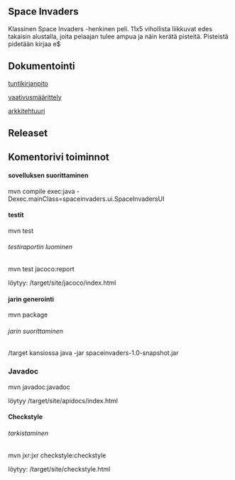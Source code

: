 

## Space Invaders
Klassinen Space Invaders -henkinen peli. 11x5 vihollista liikkuvat edes takaisin alustalla, joita pelaajan tulee ampua ja näin kerätä pisteitä. Pisteistä pidetään 
kirjaa e$

## Dokumentointi
[tuntikirjanpito](https://github.com/sapetus/otm-harjoitustyo/blob/master/dokumentointi/tyoaikakirjanpito.md)

[vaativusmäärittely](https://github.com/sapetus/otm-harjoitustyo/blob/master/dokumentointi/vaatimusmaarittely.md)

[arkkitehtuuri](https://github.com/sapetus/otm-harjoitustyo/blob/master/dokumentointi/arkkitehtuuri.md)

## Releaset


## Komentorivi toiminnot
#### sovelluksen suorittaminen
mvn compile exec:java -Dexec.mainClass=spaceinvaders.ui.SpaceInvadersUI
#### testit
mvn test
###### testiraportin luominen
mvn test jacoco:report

löytyy: /target/site/jacoco/index.html
#### jarin generointi
mvn package
###### jarin suorittaminen
/target kansiossa java -jar spaceinvaders-1.0-snapshot.jar
### Javadoc
mvn javadoc:javadoc

löytyy /target/site/apidocs/index.html
#### Checkstyle
###### tarkistaminen
mvn jxr:jxr checkstyle:checkstyle

löytyy: /target/site/checkstyle.html

